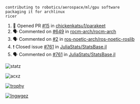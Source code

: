```
contributing to robotics/aerospace/ml/gpu software
packaging it for archlinux
ricer
```

<!--START_SECTION:activity-->
1. 💪 Opened PR [#15](https://github.com/chickenkatsu1/parakeet/pull/15) in [chickenkatsu1/parakeet](https://github.com/chickenkatsu1/parakeet)
2. 🗣 Commented on [#649](https://github.com/rocm-arch/rocm-arch/issues/649) in [rocm-arch/rocm-arch](https://github.com/rocm-arch/rocm-arch)
3. 🗣 Commented on [#2](https://github.com/ros-noetic-arch/ros-noetic-roslib/issues/2) in [ros-noetic-arch/ros-noetic-roslib](https://github.com/ros-noetic-arch/ros-noetic-roslib)
4. ❗️ Closed issue [#761](https://github.com/JuliaStats/StatsBase.jl/issues/761) in [JuliaStats/StatsBase.jl](https://github.com/JuliaStats/StatsBase.jl)
5. 🗣 Commented on [#761](https://github.com/JuliaStats/StatsBase.jl/issues/761) in [JuliaStats/StatsBase.jl](https://github.com/JuliaStats/StatsBase.jl)
<!--END_SECTION:activity-->


![statz](https://github-readme-stats.vercel.app/api?username=acxz&include_all_commits=true&show_icons=true)

<p><img align="center" src="https://github-readme-streak-stats.herokuapp.com/?user=acxz&" alt="acxz" /></p>

[![trophy](https://github-profile-trophy.vercel.app/?username=acxz)](https://github.com/ryo-ma/github-profile-trophy)

[![lngwgez](https://github-readme-stats.vercel.app/api/top-langs/?username=acxz&layout=compact)](https://github.com/acxz/github-readme-stats)
